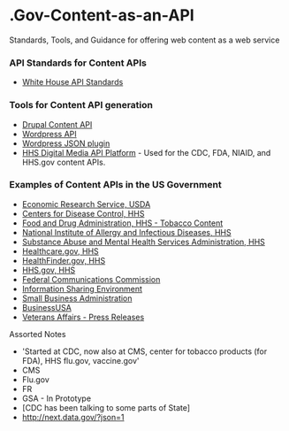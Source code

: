 .Gov-Content-as-an-API
======================

Standards, Tools, and Guidance for offering web content as a web service


### API Standards for Content APIs 
* [White House API Standards](https://github.com/WhiteHouse/api-standards)


### Tools for Content API generation
* [Drupal Content API](http://www.fcc.gov/encyclopedia/content-api-drupal-module)
* [Wordpress API](http://developer.wordpress.com/docs/api/)
* [Wordpress JSON plugin](http://wordpress.org/plugins/json-api/)
* [HHS Digital Media API Platform](http://sourceforge.net/projects/contentservices/) - Used for the CDC, FDA, NIAID, and HHS.gov content APIs.  


### Examples of Content APIs in the US Government
* [Economic Research Service, USDA](http://www.ers.usda.gov/developer/website-content-api.aspx)
* [Centers for Disease Control, HHS](https://tools.cdc.gov/syndication/api.aspx)
* [Food and Drug Administration, HHS - Tobacco Content](http://tools.fda.gov/CSStorefront/api.aspx)
* [National Institute of Allergy and Infectious Diseases, HHS](http://tools.niaid.nih.gov/register/api.aspx)
* [Substance Abuse and Mental Health Services Administration, HHS](http://store.samhsa.gov/developer)
* [Healthcare.gov, HHS](https://www.healthcare.gov/developers/)
* [HealthFinder.gov, HHS](http://healthfinder.gov/contentsyndication/)
* [HHS.gov, HHS](https://syndication.hhs.gov/storefront/apiDoc)
* [Federal Communications Commission](http://www.fcc.gov/developers/fcc-content-api)
* [Information Sharing Environment](http://www.ise.gov/developer)
* [Small Business Administration](http://www.sba.gov/about-sba/sba_performance/sba_data_store/web_service_api/content_share_api)
* [BusinessUSA](http://business.usa.gov/apis)
* [Veterans Affairs - Press Releases](http://www.va.gov/webservices/press/documentation/releases.cfm)



Assorted Notes  
* 'Started at CDC, now also at CMS, center for tobacco products (for FDA), HHS
flu.gov, vaccine.gov'   
* CMS
* Flu.gov
* FR
* GSA - In Prototype
* [CDC has been talking to some parts of State]
* http://next.data.gov/?json=1



